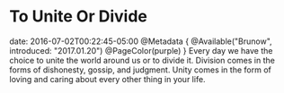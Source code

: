# To Unite Or Divide
date: 2016-07-02T00:22:45-05:00
@Metadata {
  @Available("Brunow", introduced: "2017.01.20")
  @PageColor(purple)
}
Every day we have the choice to unite the world around us or to divide it. Division comes in the forms of dishonesty, gossip,  and judgment. Unity comes in the form of loving and caring about every other thing in your life.
